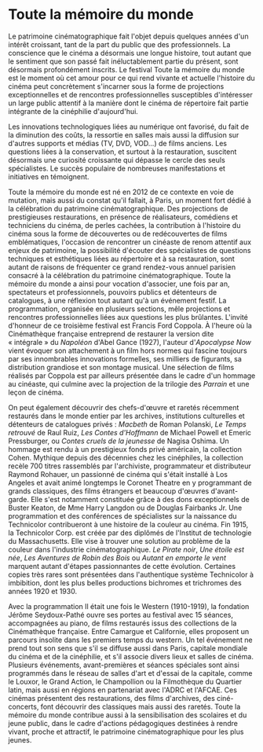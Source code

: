 # Toute la mémoire du monde

Le patrimoine cinématographique fait l'objet depuis quelques années d'un intérêt croissant, tant de la part du public que des professionnels. La conscience que le cinéma a désormais une longue histoire, tout autant que le sentiment que son passé fait inéluctablement partie du présent, sont désormais profondément inscrits. Le festival Toute la mémoire du monde est le moment où cet amour pour ce qui rend vivante et actuelle l'histoire du cinéma peut concrètement s'incarner sous la forme de projections exceptionnelles et de rencontres professionnelles susceptibles d'intéresser un large public attentif à la manière dont le cinéma de répertoire fait partie intégrante de la cinéphilie d'aujourd'hui.

Les innovations technologiques liées au numérique ont favorisé, du fait de la diminution des coûts, la ressortie en salles mais aussi la diffusion sur d'autres supports et médias (TV, DVD, VOD...) de films anciens. Les questions liées à la conservation, et surtout à la restauration, suscitent désormais une curiosité croissante qui dépasse le cercle des seuls spécialistes. Le succès populaire de nombreuses manifestations et initiatives en témoignent.

Toute la mémoire du monde est né en 2012 de ce contexte en voie de mutation, mais aussi du constat qu'il fallait, à Paris, un moment fort dédié à la célébration du patrimoine cinématographique. Des projections de prestigieuses restaurations, en présence de réalisateurs, comédiens et techniciens du cinéma, de perles cachées, la contribution à l'histoire du cinéma sous la forme de découvertes ou de redécouvertes de films emblématiques, l'occasion de rencontrer un cinéaste de renom attentif aux enjeux de patrimoine, la possibilité d'écouter des spécialistes de questions techniques et esthétiques liées au répertoire et à sa restauration, sont autant de raisons de fréquenter ce grand rendez-vous annuel parisien consacré à la célébration du patrimoine cinématographique. Toute la mémoire du monde a ainsi pour vocation d'associer, une fois par an, spectateurs et professionnels, pouvoirs publics et détenteurs de catalogues, à une réflexion tout autant qu'à un événement festif. La programmation, organisée en plusieurs sections, mêle projections et rencontres professionnelles liées aux questions les plus brûlantes. L'invité d'honneur de ce troisième festival est Francis Ford Coppola. À l'heure où la Cinémathèque française entreprend de restaurer la version dite «&nbsp;intégrale&nbsp;» du *Napoléon* d'Abel Gance (1927), l'auteur d'*Apocalypse Now* vient évoquer son attachement à un film hors normes qui fascine toujours par ses innombrables innovations formelles, ses milliers de figurants, sa distribution grandiose et son montage musical. Une sélection de films réalisés par Coppola est par ailleurs présentée dans le cadre d'un hommage au cinéaste, qui culmine avec la projection de la trilogie des *Parrain* et une leçon de cinéma.

On peut également découvrir des chefs-d'œuvre et raretés récemment restaurés dans le monde entier par les archives, institutions culturelles et détenteurs de catalogues privés&nbsp;: *Macbeth* de Roman Polanski, *Le Temps retrouvé* de Raul Ruiz, *Les Contes d'Hoffmann* de Michael Powell et Emeric Pressburger, ou *Contes cruels de la jeunesse* de Nagisa Oshima. Un hommage est rendu à un prestigieux fonds privé américain, la collection Cohen. Mythique depuis des décennies chez les cinéphiles, la collection recèle 700 titres rassemblés par l'archiviste, programmateur et distributeur Raymond Rohauer, un passionné de cinéma qui s'était installé à Los Angeles et avait animé longtemps le Coronet Theatre en y programmant de grands classiques, des films étrangers et beaucoup d'œuvres d'avant-garde. Elle s'est notamment constituée grâce à des dons exceptionnels de Buster Keaton, de Mme Harry Langdon ou de Douglas Fairbanks Jr. Une programmation et des conférences de spécialistes sur la naissance du Technicolor contribueront à une histoire de la couleur au cinéma. Fin 1915, la Technicolor Corp. est créée par des diplômés de l'Institut de technologie du Massachusetts. Elle vise à trouver une solution au problème de la couleur dans l'industrie cinématographique. *Le Pirate noir*, *Une étoile est née*, *Les Aventures de Robin des Bois* ou *Autant en emporte le vent* marquent autant d'étapes passionnantes de cette évolution. Certaines copies très rares sont présentées dans l'authentique système Technicolor à imbibition, dont les plus belles productions bichromes et trichromes des années 1920 et 1930.

Avec la programmation Il était une fois le Western (1910-1919), la fondation Jérôme Seydoux-Pathé ouvre ses portes au festival avec 15 séances, accompagnées au piano, de films restaurés issus des collections de la Cinémathèque française. Entre Camargue et Californie, elles proposent un parcours insolite dans les premiers temps du western. Un tel événement ne prend tout son sens que s'il se diffuse aussi dans Paris, capitale mondiale du cinéma et de la cinéphilie, et s'il associe divers lieux et salles de cinéma. Plusieurs événements, avant-premières et séances spéciales sont ainsi programmés dans le réseau de salles d'art et d'essai de la capitale, comme le Louxor, le Grand Action, le Champollion ou la Filmothèque du Quartier latin, mais aussi en régions en partenariat avec l'ADRC et l'AFCAE. Ces cinémas présentent des restaurations, des films d'archives, des ciné-concerts, font découvrir des classiques mais aussi des raretés. Toute la mémoire du monde contribue aussi à la sensibilisation des scolaires et du jeune public, dans le cadre d'actions pédagogiques destinées à rendre vivant, proche et attractif, le patrimoine cinématographique pour les plus jeunes.